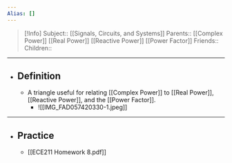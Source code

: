 ```yaml
---
Alias: []
---
```

> [!Info]
> Subject:: [[Signals, Circuits, and Systems]]
> Parents:: [[Complex Power]] [[Real Power]] [[Reactive Power]] [[Power Factor]]
> Friends:: 
> Children:: 
---
- ## Definition
	- A triangle useful for relating [[Complex Power]] to [[Real Power]], [[Reactive Power]], and the [[Power Factor]].
		- ![[IMG_FAD057420330-1.jpeg]]
---
- ## Practice
	- [[ECE211 Homework 8.pdf]]